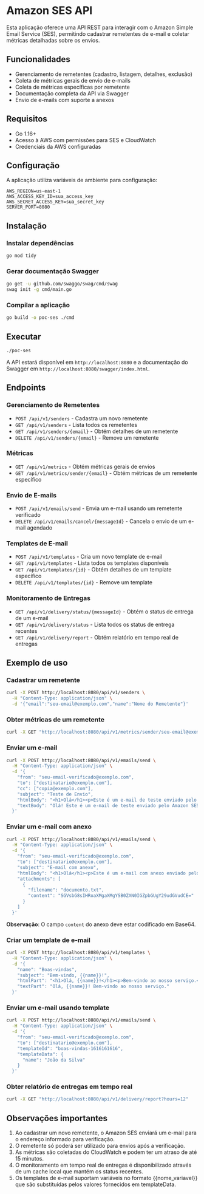 # Amazon SES API

Esta aplicação oferece uma API REST para interagir com o Amazon Simple Email Service (SES), permitindo cadastrar remetentes de e-mail e coletar métricas detalhadas sobre os envios.

## Funcionalidades

- Gerenciamento de remetentes (cadastro, listagem, detalhes, exclusão)
- Coleta de métricas gerais de envio de e-mails
- Coleta de métricas específicas por remetente
- Documentação completa da API via Swagger
- Envio de e-mails com suporte a anexos

## Requisitos

- Go 1.16+
- Acesso à AWS com permissões para SES e CloudWatch
- Credenciais da AWS configuradas

## Configuração

A aplicação utiliza variáveis de ambiente para configuração:

```
AWS_REGION=us-east-1
AWS_ACCESS_KEY_ID=sua_access_key
AWS_SECRET_ACCESS_KEY=sua_secret_key
SERVER_PORT=8080
```

## Instalação

### Instalar dependências

```bash
go mod tidy
```

### Gerar documentação Swagger

```bash
go get -u github.com/swaggo/swag/cmd/swag
swag init -g cmd/main.go
```

### Compilar a aplicação

```bash
go build -o poc-ses ./cmd
```

## Executar

```bash
./poc-ses
```

A API estará disponível em `http://localhost:8080` e a documentação do Swagger em `http://localhost:8080/swagger/index.html`.

## Endpoints

### Gerenciamento de Remetentes

- `POST /api/v1/senders` - Cadastra um novo remetente
- `GET /api/v1/senders` - Lista todos os remetentes
- `GET /api/v1/senders/{email}` - Obtém detalhes de um remetente
- `DELETE /api/v1/senders/{email}` - Remove um remetente

### Métricas

- `GET /api/v1/metrics` - Obtém métricas gerais de envios
- `GET /api/v1/metrics/sender/{email}` - Obtém métricas de um remetente específico

### Envio de E-mails

- `POST /api/v1/emails/send` - Envia um e-mail usando um remetente verificado
- `DELETE /api/v1/emails/cancel/{messageId}` - Cancela o envio de um e-mail agendado

### Templates de E-mail

- `POST /api/v1/templates` - Cria um novo template de e-mail
- `GET /api/v1/templates` - Lista todos os templates disponíveis
- `GET /api/v1/templates/{id}` - Obtém detalhes de um template específico
- `DELETE /api/v1/templates/{id}` - Remove um template

### Monitoramento de Entregas

- `GET /api/v1/delivery/status/{messageId}` - Obtém o status de entrega de um e-mail
- `GET /api/v1/delivery/status` - Lista todos os status de entrega recentes
- `GET /api/v1/delivery/report` - Obtém relatório em tempo real de entregas

## Exemplo de uso

### Cadastrar um remetente

```bash
curl -X POST http://localhost:8080/api/v1/senders \
  -H "Content-Type: application/json" \
  -d '{"email":"seu-email@exemplo.com","name":"Nome do Remetente"}'
```

### Obter métricas de um remetente

```bash
curl -X GET "http://localhost:8080/api/v1/metrics/sender/seu-email@exemplo.com?startDate=2023-01-01&endDate=2023-02-01"
```

### Enviar um e-mail

```bash
curl -X POST http://localhost:8080/api/v1/emails/send \
  -H "Content-Type: application/json" \
  -d '{
    "from": "seu-email-verificado@exemplo.com",
    "to": ["destinatario@exemplo.com"],
    "cc": ["copia@exemplo.com"],
    "subject": "Teste de Envio",
    "htmlBody": "<h1>Olá</h1><p>Este é um e-mail de teste enviado pelo Amazon SES.</p>",
    "textBody": "Olá! Este é um e-mail de teste enviado pelo Amazon SES."
  }'
```

### Enviar um e-mail com anexo

```bash
curl -X POST http://localhost:8080/api/v1/emails/send \
  -H "Content-Type: application/json" \
  -d '{
    "from": "seu-email-verificado@exemplo.com",
    "to": ["destinatario@exemplo.com"],
    "subject": "E-mail com anexo",
    "htmlBody": "<h1>Olá</h1><p>Este é um e-mail com anexo enviado pelo Amazon SES.</p>",
    "attachments": [
      {
        "filename": "documento.txt",
        "content": "SGVsbG8sIHRoaXMgaXMgYSB0ZXN0IGZpbGUgY29udGVudCE="
      }
    ]
  }'
```

**Observação**: O campo `content` do anexo deve estar codificado em Base64.

### Criar um template de e-mail

```bash
curl -X POST http://localhost:8080/api/v1/templates \
  -H "Content-Type: application/json" \
  -d '{
    "name": "Boas-vindas",
    "subject": "Bem-vindo, {{name}}!",
    "htmlPart": "<h1>Olá, {{name}}!</h1><p>Bem-vindo ao nosso serviço.</p>",
    "textPart": "Olá, {{name}}! Bem-vindo ao nosso serviço."
  }'
```

### Enviar um e-mail usando template

```bash
curl -X POST http://localhost:8080/api/v1/emails/send \
  -H "Content-Type: application/json" \
  -d '{
    "from": "seu-email-verificado@exemplo.com",
    "to": ["destinatario@exemplo.com"],
    "templateId": "boas-vindas-1616161616",
    "templateData": {
      "name": "João da Silva"
    }
  }'
```

### Obter relatório de entregas em tempo real

```bash
curl -X GET "http://localhost:8080/api/v1/delivery/report?hours=12"
```

## Observações importantes

1. Ao cadastrar um novo remetente, o Amazon SES enviará um e-mail para o endereço informado para verificação.
2. O remetente só poderá ser utilizado para envios após a verificação.
3. As métricas são coletadas do CloudWatch e podem ter um atraso de até 15 minutos.
4. O monitoramento em tempo real de entregas é disponibilizado através de um cache local que mantém os status recentes.
5. Os templates de e-mail suportam variáveis no formato {{nome_variavel}} que são substituídas pelos valores fornecidos em templateData.
